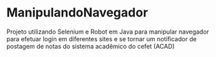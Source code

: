 # ManipulandoNavegador

Projeto utilizando Selenium e Robot em Java para manipular navegador para efetuar login em diferentes sites e se tornar um notificador de postagem de notas do sistema acadêmico do cefet (ACAD)
